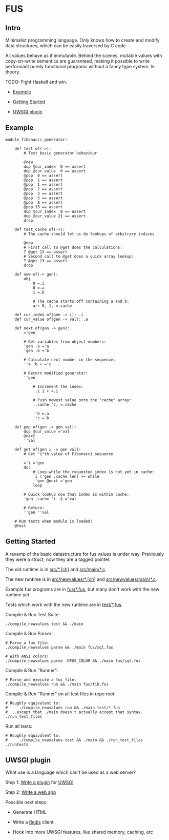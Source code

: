 
# FUS

## Intro

Minimalist programming language.
Only knows how to create and modify data structures, which can be easily traversed by C code.

All values behave as if immutable.
Behind the scenes, mutable values with copy-on-write semantics are guaranteed,
making it possible to write performant purely functional programs
without a fancy type system. In theory.

TODO: Fight Haskell and win.

* [Example](#example)

* [Getting Started](#getting-started)

* [UWSGI plugin](#uwsgi-plugin)


## Example

    module fibonacci_generator:

        def test of(->):
            # Test basic generator behaviour

            @new
            dup @cur_index  0 == assert
            dup @cur_value  0 == assert
            @pop  0 == assert
            @pop  1 == assert
            @pop  1 == assert
            @pop  2 == assert
            @pop  3 == assert
            @pop  5 == assert
            @pop  8 == assert
            @pop 13 == assert
            dup @cur_index  8 == assert
            dup @cur_value 21 == assert
            drop

        def test_cache of(->):
            # The cache should let us do lookups of arbitrary indices

            @new
            # First call to @get does the calculations:
            7 @get 13 == assert
            # Second call to @get does a quick array lookup:
            7 @get 13 == assert
            drop

        def new of(-> gen):
            obj
                0 =.i
                0 =.a
                1 =.b

                # The cache starts off containing a and b:
                arr 0, 1, =.cache

        def cur_index of(gen -> i): .i
        def cur_value of(gen -> val): .a

        def next of(gen -> gen):
            ='gen

            # Get variables from object members:
            'gen .a ='a
            'gen .b ='b

            # Calculate next number in the sequence:
            ''a 'b + ='c

            # Return modified generator:
            ''gen

                # Increment the index:
                ..i 1 + =.i

                # Push newest value onto the "cache" array:
                ..cache 'c, =.cache

                ''b =.a
                ''c =.b

        def pop of(gen -> gen val):
            dup @cur_value ='val
            @next
            ''val

        def get of(gen i -> gen val):
            # Get "i"th value of Fibonacci sequence

            ='i ='gen
            do:
                # Loop while the requested index is not yet in cache:
                'i ('gen .cache len) >= while
                ''gen @next ='gen
                loop

            # Quick lookup now that index is within cache:
            'gen .cache 'i .$ ='val

            # Return:
            ''gen ''val

        # Run tests when module is loaded:
        @test


## Getting Started

A revamp of the basic datastructure for fus values is under way.
Previously they were a struct; now they are a tagged pointer.

The old runtime is in [src/*.[ch]](/src) and [src/main/*.c](/src/main).

The new runtime is in [src/newvalues/*.[ch]](/src/newvalues) and [src/newvalues/main/*.c](/src/newvalues/main).

Example fus programs are in [fus/*.fus](/fus),
but many don't work with the new runtime yet.

Tests which work with the new runtime are in [test/*.fus](/test).

Compile & Run Test Suite:

    ./compile_newvalues test && ./main

Compile & Run Parser:

    # Parse a fus file:
    ./compile_newvalues parse && ./main fus/sql.fus

    # With ANSI colors!
    ./compile_newvalues parse -DFUS_COLOR && ./main fus/sql.fus

Compile & Run "Runner":

    # Parse and execute a fus file:
    ./compile_newvalues run && ./main fus/fib.fus

Compile & Run "Runner" on all test files in repo root:

    # Roughly equivalent to:
    #     ./compile_newvalues run && ./main test/*.fus
    # ...except that ./main doesn't actually accept that syntax.
    ./run_test_files

Run all tests:

    # Roughly equivalent to:
    #     ./compile_newvalues test && ./main && ./run_test_files
    ./runtests



## UWSGI plugin

What use is a language which can't be used as a web server?

Step 1: [Write a plugin](/uwsgi) for [UWSGI](https://uwsgi-docs.readthedocs.io/en/latest/)

Step 2: [Write a web app](/fus/webapp_simple.fus)

Possible next steps:

* Generate HTML

* Write a [Redis](https://redis.io/) client

* Hook into more UWSGI features, like shared memory, caching, etc

